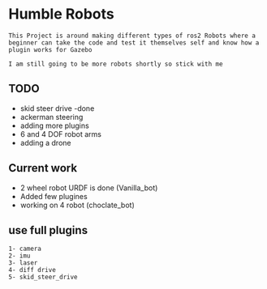 # Humble Robots
    This Project is around making different types of ros2 Robots where a beginner can take the code and test it themselves self and know how a plugin works for Gazebo

    I am still going to be more robots shortly so stick with me


## TODO

- skid steer drive -done
- ackerman steering
- adding more plugins
- 6 and 4 DOF robot arms
- adding a drone 

## Current work 

- 2 wheel robot URDF is done (Vanilla_bot)
- Added few plugines
- working on 4 robot (choclate_bot)

## use full plugins 
    1- camera
    2- imu
    3- laser
    4- diff drive
    5- skid_steer_drive
